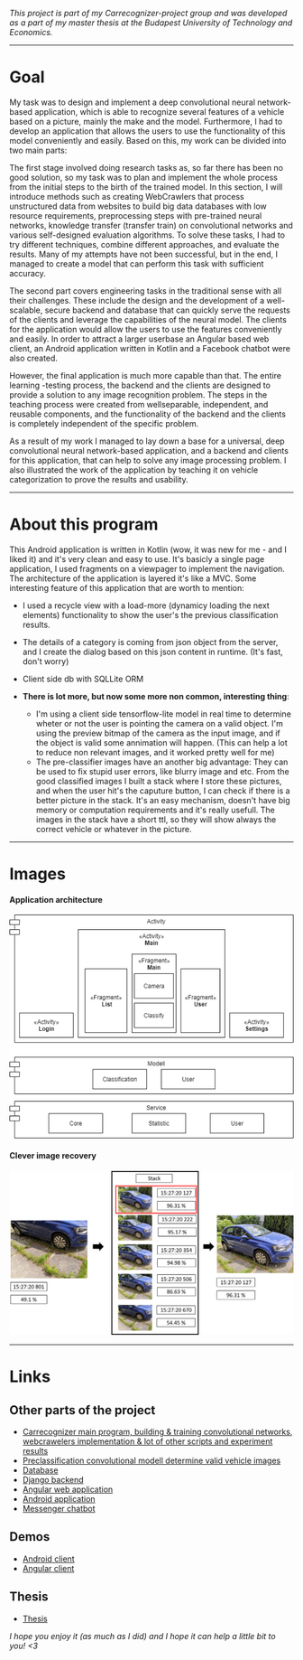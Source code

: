 _This project is part of my Carrecognizer-project group and was developed as a part of my master thesis at the Budapest University of Technology and Economics._

***
# Goal
My task was to design and implement a deep convolutional neural network-based application, which is able to recognize several features of a vehicle based on a picture, mainly the make and the model. Furthermore, I had to develop an application that allows the users to use the functionality of this model conveniently and easily. Based on this, my
work can be divided into two main parts:

The first stage involved doing research tasks as, so far there has been no good
solution, so my task was to plan and implement the whole process from the initial steps
to the birth of the trained model. In this section, I will introduce methods such as creating
WebCrawlers that process unstructured data from websites to build big data databases
with low resource requirements, preprocessing steps with pre-trained neural networks,
knowledge transfer (transfer train) on convolutional networks and various self-designed
evaluation algorithms. To solve these tasks, I had to try different techniques, combine
different approaches, and evaluate the results. Many of my attempts have not been
successful, but in the end, I managed to create a model that can perform this task with
sufficient accuracy.

The second part covers engineering tasks in the traditional sense with all their
challenges. These include the design and the development of a well-scalable, secure
backend and database that can quickly serve the requests of the clients and leverage the
capabilities of the neural model. The clients for the application would allow the users to
use the features conveniently and easily. In order to attract a larger userbase an Angular
based web client, an Android application written in Kotlin and a Facebook chatbot were
also created.

However, the final application is much more capable than that. The entire learning
-testing process, the backend and the clients are designed to provide a solution to any
image recognition problem. The steps in the teaching process were created from wellseparable, independent, and reusable components, and the functionality of the backend
and the clients is completely independent of the specific problem.

As a result of my work I managed to lay down a base for a universal, deep convolutional neural network-based
application, and a backend and clients for this application, that can help to solve any
image processing problem. I also illustrated the work of the application by teaching it on
vehicle categorization to prove the results and usability.

***
# About this program
This Android application is written in Kotlin (wow, it was new for me - and I liked it) and it's very clean and easy to use. It's basicly a single page application, I used fragments on a viewpager to implement the navigation. The architecture of the application is layered it's like a MVC. Some interesting feature of this application that are worth to mention:

* I used a recycle view with a load-more (dynamicy loading the next elements) functionality to show the user's the previous classification results.
* The details of a category is coming from json object from the server, and I create the dialog based on this json content in runtime. (It's fast, don't worry)
* Client side db with SQLLite ORM
* **There is lot more, but now some more non common, interesting thing**:

  * I'm using a client side tensorflow-lite model in real time to determine wheter or not the user is pointing the camera on a valid object. I'm using the preview bitmap of the camera as the input image, and if the object is valid some annimation will happen. (This can help a lot to reduce non relevant images, and it worked pretty well for me) 
  * The pre-classifier images have an another big advantage: They can be used to fix stupid user errors, like blurry image and etc. From the good classified images I built a stack where I store these pictures, and when the user hit's the caputure button, I can check if there is a better picture in the stack. It's an easy mechanism, doesn't have big memory or computation requirements and it's really usefull. The images in the stack have a short ttl, so they will show always the correct vehicle or whatever in the picture.
***
# Images
#### Application architecture
![Application architecture](https://github.com/banda13/Carrecognizer-android/blob/master/images/Android%20architect.png)

#### Clever image recovery
![Clever image recovery](https://github.com/banda13/Carrecognizer-android/blob/master/images/android%20image%20fix.png)

***
# Links
## Other parts of the project
* [Carrecognizer main program, building & training convolutional networks, webcrawelers implementation & lot of other scripts and experiment results](https://github.com/banda13/Carrecognizer)
* [Preclassification convolutional modell determine valid vehicle images](https://github.com/banda13/Carrecognizer-preclassifier)
* [Database](https://github.com/banda13/Carrecognizer-database)
* [Django backend](https://github.com/banda13/Carrecognizer-backend)
* [Angular web application](https://github.com/banda13/Carrecognizer-angular)
* [Android application](https://github.com/banda13/Carrecognizer-android)
* [Messenger chatbot](https://github.com/banda13/Carrecongnizer-chatbot)
## Demos
* [Android client](https://www.youtube.com/watch?v=MohFNK0EPZ8)
* [Angular client](https://www.youtube.com/watch?v=G77Rl3K1amk)
## Thesis
* [Thesis](https://diplomaterv.vik.bme.hu/en/Theses/Gepjarmu-kategorizalas-konvolucios-neuralis)

_I hope you enjoy it (as much as I did) and I hope it can help a little bit to you! <3_
